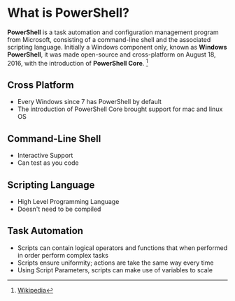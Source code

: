 # What is PowerShell?

**PowerShell** is a task automation and configuration management program from Microsoft, consisting of a command-line shell and the associated scripting language. Initially a Windows component only, known as **Windows PowerShell**, it was made open-source and cross-platform on August 18, 2016, with the introduction of **PowerShell Core**. [^1]

[^1]: [Wikipedia](https://en.wikipedia.org/wiki/PowerShell "Wikipedia")

## Cross Platform

- Every Windows since 7 has PowerShell by default
- The introduction of PowerShell Core brought support for mac and linux OS
## Command-Line Shell

- Interactive Support
- Can test as you code
## Scripting Language

- High Level Programming Language
- Doesn't need to be compiled
## Task Automation

- Scripts can contain logical operators and functions that when performed in order perform complex tasks
- Scripts ensure uniformity; actions are take the same way every time
- Using Script Parameters, scripts can make use of variables to scale



